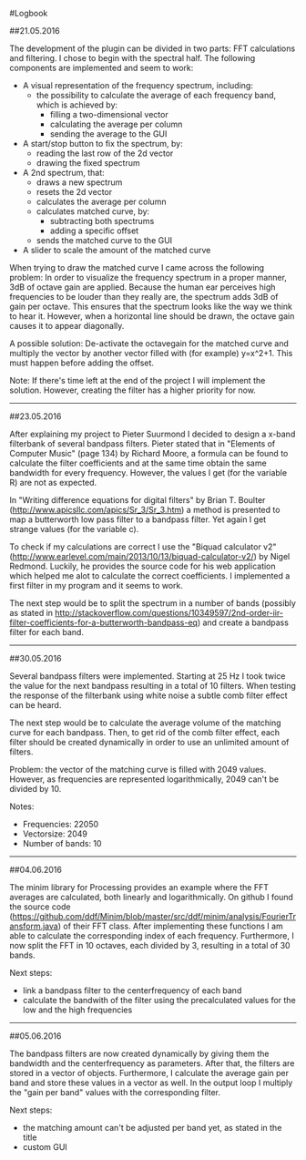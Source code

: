 #Logbook

##21.05.2016

The development of the plugin can be divided in two parts: FFT calculations and filtering. 
I chose to begin with the spectral half. The following components are implemented and seem 
to work:

- A visual representation of the frequency spectrum, including:
  * the possibility to calculate the average of each frequency band, which is achieved by:
    * filling a two-dimensional vector
    * calculating the average per column
    * sending the average to the GUI
- A start/stop button to fix the spectrum, by:
  * reading the last row of the 2d vector
  * drawing the fixed spectrum
- A 2nd spectrum, that:
  * draws a new spectrum
  * resets the 2d vector
  * calculates the average per column
  * calculates matched curve, by: 
    * subtracting both spectrums 
    * adding a specific offset
  * sends the matched curve to the GUI
- A slider to scale the amount of the matched curve

When trying to draw the matched curve I came across the following problem:
In order to visualize the frequency spectrum in a proper manner, 3dB of octave gain are 
applied. Because the human ear perceives high frequencies to be louder than they really are, 
the spectrum adds 3dB of gain per octave. This ensures that the spectrum looks like the way 
we think to hear it. However, when a horizontal line should be drawn, the octave gain causes 
it to appear diagonally.

A possible solution:
De-activate the octavegain for the matched curve and multiply the vector by another vector 
filled with (for example) y=x^2+1. This must happen before adding the offset.

Note:
If there's time left at the end of the project I will implement the solution. However, 
creating the filter has a higher priority for now.

---

##23.05.2016

After explaining my project to Pieter Suurmond I decided to design a x-band filterbank of 
several bandpass filters. Pieter stated that in "Elements of Computer Music" (page 134) by 
Richard Moore, a formula can be found to calculate the filter coefficients and at the same 
time obtain the same bandwidth for every frequency. However, the values I get (for the 
variable R) are not as expected.

In "Writing difference equations for digital filters" by Brian T. Boulter 
(http://www.apicsllc.com/apics/Sr_3/Sr_3.htm) a method is presented to map a butterworth 
low pass filter to a bandpass filter. Yet again I get strange values (for the variable c).

To check if my calculations are correct I use the "Biquad calculator v2" 
(http://www.earlevel.com/main/2013/10/13/biquad-calculator-v2/) by Nigel Redmond. Luckily, 
he provides the source code for his web application which helped me alot to calculate the 
correct coefficients. I implemented a first filter in my program and it seems to work.

The next step would be to split the spectrum in a number of bands (possibly as stated in 
http://stackoverflow.com/questions/10349597/2nd-order-iir-filter-coefficients-for-a-butterworth-bandpass-eq)
and create a bandpass filter for each band.

---

##30.05.2016

Several bandpass filters were implemented. Starting at 25 Hz I took twice the value for
the next bandpass resulting in a total of 10 filters. When testing the response of the
filterbank using white noise a subtle comb filter effect can be heard. 

The next step would be to calculate the average volume of the matching curve for each
bandpass. Then, to get rid of the comb filter effect, each filter should be created
dynamically in order to use an unlimited amount of filters.

Problem: the vector of the matching curve is filled with 2049 values. However, as 
frequencies are represented logarithmically, 2049 can't be divided by 10.

Notes:
- Frequencies: 22050
- Vectorsize: 2049
- Number of bands: 10

---

##04.06.2016

The minim library for Processing provides an example where the FFT averages are
calculated, both linearly and logarithmically. On github I found the source code
(https://github.com/ddf/Minim/blob/master/src/ddf/minim/analysis/FourierTransform.java)
of their FFT class. After implementing these functions I am able to calculate the
corresponding index of each frequency. Furthermore, I now split the FFT in 10 octaves,
each divided by 3, resulting in a total of 30 bands.

Next steps: 
- link a bandpass filter to the centerfrequency of each band
- calculate the bandwith of the filter using the precalculated values for the low and the
  high frequencies

---

##05.06.2016

The bandpass filters are now created dynamically by giving them the bandwidth and the
centerfrequency as parameters. After that, the filters are stored in a vector of objects.
Furthermore, I calculate the average gain per band and store these values in a vector
as well. In the output loop I multiply the "gain per band" values with the corresponding
filter.

Next steps:
- the matching amount can't be adjusted per band yet, as stated in the title
- custom GUI
